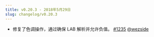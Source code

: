 ```yaml
---
title: v0.20.3 - 2018年5月29日
slug: changelog/v0.20.3
---
```


* 修复了色调操作，通过确保 LAB 解析并允许负值。
  [#1235](https://github.com/lovell/sharp/issues/1235)
  [@wezside](https://github.com/wezside)